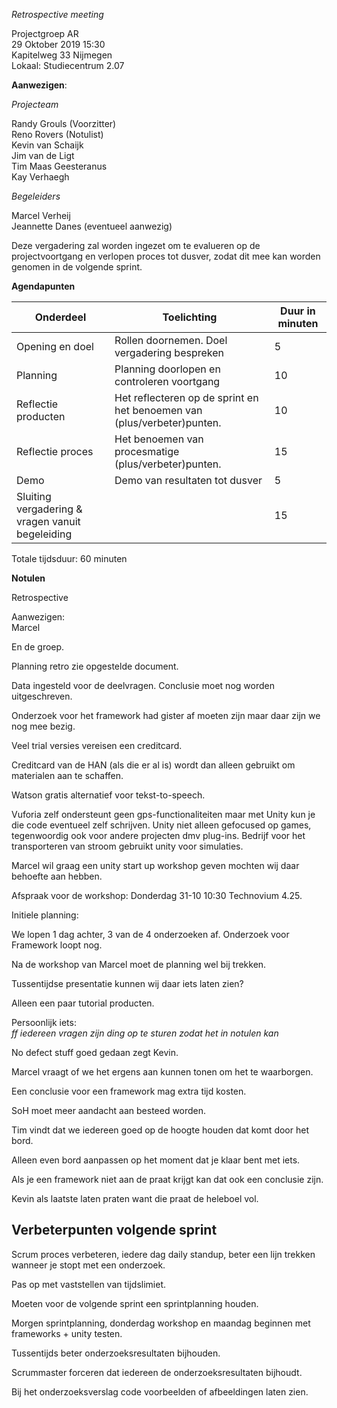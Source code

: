 _Retrospective meeting_

Projectgroep AR  
29 Oktober 2019 15:30  
Kapitelweg 33 Nijmegen  
Lokaal: Studiecentrum 2.07

**Aanwezigen**:

_Projecteam_

Randy Grouls (Voorzitter)  
Reno Rovers (Notulist)  
Kevin van Schaijk  
Jim van de Ligt  
Tim Maas Geesteranus  
Kay Verhaegh

_Begeleiders_

Marcel Verheij  
Jeannette Danes (eventueel aanwezig)

Deze vergadering zal worden ingezet om te evalueren op de projectvoortgang en
verlopen proces tot dusver, zodat dit mee kan worden genomen in de volgende
sprint.

**Agendapunten**

| **Onderdeel**                                    | **Toelichting**                                                         | **Duur in minuten** |
| ------------------------------------------------ | ----------------------------------------------------------------------- | ------------------- |
| Opening en doel                                  | Rollen doornemen. Doel vergadering bespreken                            | 5                   |
| Planning                                         | Planning doorlopen en controleren voortgang                             | 10                  |
| Reflectie producten                              | Het reflecteren op de sprint en het benoemen van (plus/verbeter)punten. | 10                  |
| Reflectie proces                                 | Het benoemen van procesmatige (plus/verbeter)punten.                    | 15                  |
| Demo                                             | Demo van resultaten tot dusver                                          | 5                   |
| Sluiting vergadering & vragen vanuit begeleiding |                                                                         | 15                  |

Totale tijdsduur: 60 minuten

**Notulen**

Retrospective

Aanwezigen:  
Marcel

En de groep.

Planning retro zie opgestelde document.

Data ingesteld voor de deelvragen. Conclusie moet nog worden uitgeschreven.

Onderzoek voor het framework had gister af moeten zijn maar daar zijn we nog mee
bezig.

Veel trial versies vereisen een creditcard.

Creditcard van de HAN (als die er al is) wordt dan alleen gebruikt om materialen
aan te schaffen.

Watson gratis alternatief voor tekst-to-speech.

Vuforia zelf ondersteunt geen gps-functionaliteiten maar met Unity kun je die
code eventueel zelf schrijven. Unity niet alleen gefocused op games,
tegenwoordig ook voor andere projecten dmv plug-ins. Bedrijf voor het
transporteren van stroom gebruikt unity voor simulaties.

Marcel wil graag een unity start up workshop geven mochten wij daar behoefte aan
hebben.

Afspraak voor de workshop: Donderdag 31-10 10:30 Technovium 4.25.

Initiele planning:

We lopen 1 dag achter, 3 van de 4 onderzoeken af. Onderzoek voor Framework loopt
nog.

Na de workshop van Marcel moet de planning wel bij trekken.

Tussentijdse presentatie kunnen wij daar iets laten zien?

Alleen een paar tutorial producten.

Persoonlijk iets:  
_ff iedereen vragen zijn ding op te sturen zodat het in notulen kan_

No defect stuff goed gedaan zegt Kevin.

Marcel vraagt of we het ergens aan kunnen tonen om het te waarborgen.

Een conclusie voor een framework mag extra tijd kosten.

SoH moet meer aandacht aan besteed worden.

Tim vindt dat we iedereen goed op de hoogte houden dat komt door het bord.

Alleen even bord aanpassen op het moment dat je klaar bent met iets.

Als je een framework niet aan de praat krijgt kan dat ook een conclusie zijn.

Kevin als laatste laten praten want die praat de heleboel vol.

## Verbeterpunten volgende sprint

Scrum proces verbeteren, iedere dag daily standup, beter een lijn trekken
wanneer je stopt met een onderzoek.

Pas op met vaststellen van tijdslimiet.

Moeten voor de volgende sprint een sprintplanning houden.

Morgen sprintplanning, donderdag workshop en maandag beginnen met frameworks +
unity testen.

Tussentijds beter onderzoeksresultaten bijhouden.

Scrummaster forceren dat iedereen de onderzoeksresultaten bijhoudt.

Bij het onderzoeksverslag code voorbeelden of afbeeldingen laten zien.
